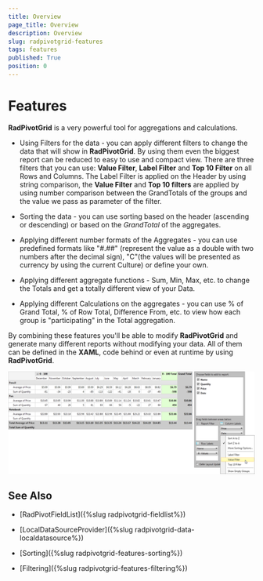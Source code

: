 ```yaml
---
title: Overview
page_title: Overview
description: Overview
slug: radpivotgrid-features
tags: features
published: True
position: 0
---
```


# Features

__RadPivotGrid__ is a very powerful tool for aggregations and calculations.

* Using Filters for the data - you can apply different filters to change the data that will show in __RadPivotGrid__. By using them even the biggest report can be reduced to easy to use and compact view. There are three filters that you can use: __Value Filter__, __Label Filter__ and  __Top 10 Filter__ on all Rows and Columns. The Label Filter is applied on the Header by using string comparison, the __Value Filter__ and __Top 10 filters__ are applied by using number comparison between the GrandTotals of the groups and the value we pass as parameter of the filter.

* Sorting the data - you can use sorting based on the header (ascending or descending) or based on the *GrandTotal* of the aggregates.

* Applying different number formats of the Aggregates - you can use predefined formats like "#.##" (represent the value as a double with two numbers after the decimal sign), "C"(the values will be presented as currency by using the current Culture) or define your own.

* Applying different aggregate functions - Sum, Min, Max, etc. to change the Totals and get a totally different view of your Data.

* Applying different Calculations on the aggregates - you can use % of Grand Total, % of Row Total, Difference From, etc. to view how each group is "participating" in the Total aggregation.

By combining these features you'll be able to modify __RadPivotGrid__ and generate many different reports without modifying your data. All of them can be defined in the __XAML__, code behind or even at runtime by using __RadPivotGrid__.

![Rad Pivot Grid Features 01](images/RadPivotGrid_Features_01.png)

## See Also

 * [RadPivotFieldList]({%slug radpivotgrid-fieldlist%})

 * [LocalDataSourceProvider]({%slug radpivotgrid-data-localdatasource%})

 * [Sorting]({%slug radpivotgrid-features-sorting%})

 * [Filtering]({%slug radpivotgrid-features-filtering%})
